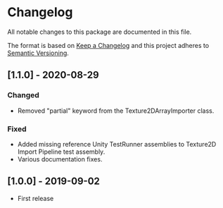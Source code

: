 # Changelog
All notable changes to this package are documented in this file.

The format is based on [Keep a Changelog](http://keepachangelog.com/en/1.0.0/)
and this project adheres to [Semantic Versioning](http://semver.org/spec/v2.0.0.html).

## [1.1.0] - 2020-08-29
### Changed
 - Removed "partial" keyword from the Texture2DArrayImporter class.
 
### Fixed
 - Added missing reference Unity TestRunner assemblies to Texture2D Import Pipeline test assembly.
 - Various documentation fixes.
 
## [1.0.0] - 2019-09-02
 - First release
